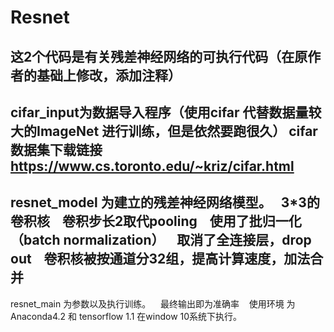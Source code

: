 Resnet
==========================================
这2个代码是有关残差神经网络的可执行代码（在原作者的基础上修改，添加注释）
------------------------------------------
cifar_input为数据导入程序（使用cifar 代替数据量较大的ImageNet 进行训练，但是依然要跑很久）
    cifar数据集下载链接<https://www.cs.toronto.edu/~kriz/cifar.html>
------------------------------------------
resnet_model 为建立的残差神经网络模型。
    3*3的卷积核
    卷积步长2取代pooling
    使用了批归一化（batch normalization）
    取消了全连接层，drop out
    卷积核被按通道分32组，提高计算速度，加法合并
------------------------------------------
resnet_main 为参数以及执行训练。
    最终输出即为准确率
    使用环境 为 Anaconda4.2 和 tensorflow 1.1 在window 10系统下执行。
